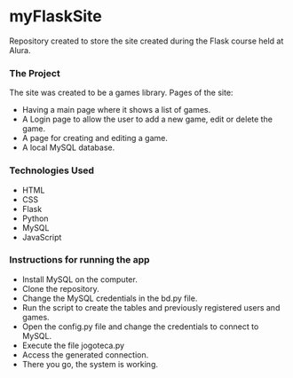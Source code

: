 # myFlaskSite
Repository created to store the site created during the Flask course held at Alura.

### The Project
The site was created to be a games library.
Pages of the site:
* Having a main page where it shows a list of games.
* A Login page to allow the user to add a new game, edit or delete the game.
* A page for creating and editing a game.
* A local MySQL database.

### Technologies Used
* HTML
* CSS
* Flask
* Python
* MySQL
* JavaScript


### Instructions for running the app
* Install MySQL on the computer.
* Clone the repository.
* Change the MySQL credentials in the bd.py file.
* Run the script to create the tables and previously registered users and games.
* Open the config.py file and change the credentials to connect to MySQL.
* Execute the file jogoteca.py
* Access the generated connection.
* There you go, the system is working.

